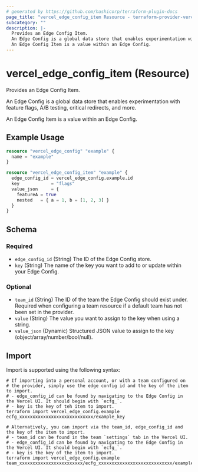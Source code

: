 ```yaml
---
# generated by https://github.com/hashicorp/terraform-plugin-docs
page_title: "vercel_edge_config_item Resource - terraform-provider-vercel"
subcategory: ""
description: |-
  Provides an Edge Config Item.
  An Edge Config is a global data store that enables experimentation with feature flags, A/B testing, critical redirects, and more.
  An Edge Config Item is a value within an Edge Config.
---
```


# vercel_edge_config_item (Resource)

Provides an Edge Config Item.

An Edge Config is a global data store that enables experimentation with feature flags, A/B testing, critical redirects, and more.

An Edge Config Item is a value within an Edge Config.

## Example Usage

```terraform
resource "vercel_edge_config" "example" {
  name = "example"
}

resource "vercel_edge_config_item" "example" {
  edge_config_id = vercel_edge_config.example.id
  key            = "flags"
  value_json     = {
    featureA = true
    nested   = { a = 1, b = [1, 2, 3] }
  }
}
```

<!-- schema generated by tfplugindocs -->
## Schema

### Required

- `edge_config_id` (String) The ID of the Edge Config store.
- `key` (String) The name of the key you want to add to or update within your Edge Config.

### Optional

- `team_id` (String) The ID of the team the Edge Config should exist under. Required when configuring a team resource if a default team has not been set in the provider.
- `value` (String) The value you want to assign to the key when using a string.
- `value_json` (Dynamic) Structured JSON value to assign to the key (object/array/number/bool/null).

## Import

Import is supported using the following syntax:

```shell
# If importing into a personal account, or with a team configured on
# the provider, simply use the edge config id and the key of the item to import.
# - edge_config_id can be found by navigating to the Edge Config in the Vercel UI. It should begin with `ecfg_`.
# - key is the key of teh item to import.
terraform import vercel_edge_config.example ecfg_xxxxxxxxxxxxxxxxxxxxxxxxxxxx/example_key

# Alternatively, you can import via the team_id, edge_config_id and the key of the item to import.
# - team_id can be found in the team `settings` tab in the Vercel UI.
# - edge_config_id can be found by navigating to the Edge Config in the Vercel UI. It should begin with `ecfg_`.
# - key is the key of the item to import.
terraform import vercel_edge_config.example team_xxxxxxxxxxxxxxxxxxxxxxxx/ecfg_xxxxxxxxxxxxxxxxxxxxxxxxxxxx/example_key
```
